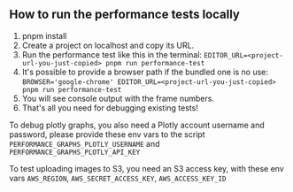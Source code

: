 ## How to run the performance tests locally

1. pnpm install
2. Create a project on localhost and copy its URL.
3. Run the performance test like this in the terminal: `EDITOR_URL=<project-url-you-just-copied> pnpm run performance-test`
4. It's possible to provide a browser path if the bundled one is no use: `BROWSER='google-chrome' EDITOR_URL=<project-url-you-just-copied> pnpm run performance-test`
5. You will see console output with the frame numbers.
6. That's all you need for debugging existing tests!

To debug plotly graphs, you also need a Plotly account username and password, please provide these env vars to the script `PERFORMANCE_GRAPHS_PLOTLY_USERNAME` and `PERFORMANCE_GRAPHS_PLOTLY_API_KEY`

To test uploading images to S3, you need an S3 access key, with these env vars `AWS_REGION`, `AWS_SECRET_ACCESS_KEY`, `AWS_ACCESS_KEY_ID`
